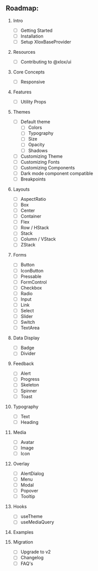 ## Roadmap:

1. Intro

   - [ ] Getting Started
   - [ ] Installation
   - [ ] Setup XloxBaseProvider

2. Resources

   - [ ] Contributing to @xlox/ui

3. Core Concepts

   - [ ] Responsive

4. Features

   - [ ] Utility Props

5. Themes

   - [ ] Default theme
     - [ ] Colors
     - [ ] Typography
     - [ ] Size
     - [ ] Opacity
     - [ ] Shadows
   - [ ] Customizing Theme
   - [ ] Customizing Fonts
   - [ ] Customizing Components
   - [ ] Dark mode component compatible
   - [ ] Breakpoints

6. Layouts

   - [ ] AspectRatio
   - [ ] Box
   - [ ] Center
   - [ ] Container
   - [ ] Flex
   - [ ] Row / HStack
   - [ ] Stack
   - [ ] Column / VStack
   - [ ] ZStack

7. Forms

   - [ ] Button
   - [ ] IconButton
   - [ ] Pressable
   - [ ] FormControl
   - [ ] Checkbox
   - [ ] Radio
   - [ ] Input
   - [ ] Link
   - [ ] Select
   - [ ] Slider
   - [ ] Switch
   - [ ] TextArea

8. Data Display

   - [ ] Badge
   - [ ] Divider

9. Feedback

   - [ ] Alert
   - [ ] Progress
   - [ ] Skeleton
   - [ ] Spinner
   - [ ] Toast

10. Typography

    - [ ] Text
    - [ ] Heading

11. Media

    - [ ] Avatar
    - [ ] Image
    - [ ] Icon

12. Overlay

    - [ ] AlertDialog
    - [ ] Menu
    - [ ] Modal
    - [ ] Popover
    - [ ] Tooltip

13. Hooks

    - [ ] useTheme
    - [ ] useMediaQuery

14. Examples
15. Migration

    - [ ] Upgrade to v2
    - [ ] Changelog
    - [ ] FAQ's
